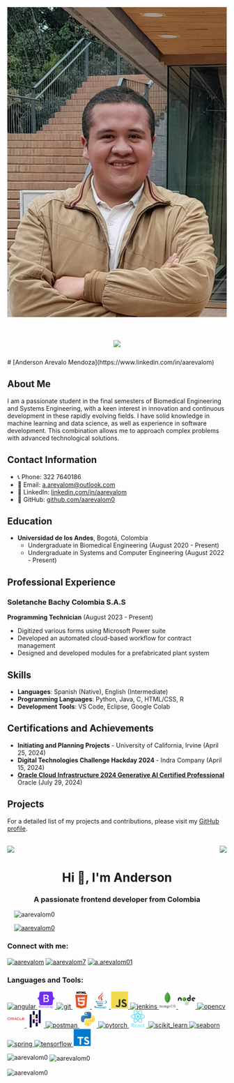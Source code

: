 <img src="https://github.com/aarevalom0/aarevalom0.github.io/blob/main/Profile.jpeg" alt="profile">

<h1 align="center">
    <img src="https://readme-typing-svg.herokuapp.com/?lines=Hi+there!+👋🏽;I'm+Anderson!+🦈;Nice+to+meet+you!+🙂&center=true&size=30&color=29d2a">
</h1>
# [Anderson Arevalo Mendoza](https://www.linkedin.com/in/aarevalom)

## About Me

I am a passionate student in the final semesters of Biomedical Engineering and Systems Engineering, with a keen interest in innovation and continuous development in these rapidly evolving fields. I have solid knowledge in machine learning and data science, as well as experience in software development. This combination allows me to approach complex problems with advanced technological solutions.

## Contact Information

- 📞 Phone: 322 7640186
- 📧 Email: a.arevalom@outlook.com
- 🔗 LinkedIn: [linkedin.com/in/aarevalom](https://linkedin.com/in/aarevalom)
- 🐙 GitHub: [github.com/aarevalom0](https://github.com/aarevalom0)

## Education

- **Universidad de los Andes**, Bogotá, Colombia
  - Undergraduate in Biomedical Engineering (August 2020 - Present)
  - Undergraduate in Systems and Computer Engineering (August 2022 - Present)

## Professional Experience

### Soletanche Bachy Colombia S.A.S
**Programming Technician** (August 2023 - Present)
- Digitized various forms using Microsoft Power suite
- Developed an automated cloud-based workflow for contract management
- Designed and developed modules for a prefabricated plant system

## Skills

- **Languages**: Spanish (Native), English (Intermediate)
- **Programming Languages**: Python, Java, C, HTML/CSS, R
- **Development Tools**: VS Code, Eclipse, Google Colab

## Certifications and Achievements

- **Initiating and Planning Projects** - University of California, Irvine (April 25, 2024)
- **Digital Technologies Challenge Hackday 2024** - Indra Company (April 15, 2024)
- [**Oracle Cloud Infrastructure 2024 Generative AI Certified Professional**](https://catalog-education.oracle.com/pls/certview/sharebadge?id=DE898215A524C59F039098F767733EFDC3BD8F190372EC8E71C17CF0D4E3B397) Oracle (July 29, 2024)

## Projects

For a detailed list of my projects and contributions, please visit my [GitHub profile](https://github.com/aarevalom0).

</br>
   <div>      
  <img height="200"  align="left" src="https://github-readme-stats-eight-theta.vercel.app/api?username=aarevalom0&show_icons=true&theme=gruvbox"/>
  <img height="200"  align="right" src="https://github-readme-stats.vercel.app/api/top-langs/?username=aarevalom0&theme=gruvbox&layout=compact"/>
</div>

</br>
<h1 align="center">Hi 👋, I'm Anderson</h1>
<h3 align="center">A passionate frontend developer from Colombia</h3>

<p align="left"> <img src="https://komarev.com/ghpvc/?username=aarevalom0&label=Profile%20views&color=0e75b6&style=flat" alt="aarevalom0" /> </p>

<p align="left"> <a href="https://github.com/ryo-ma/github-profile-trophy"><img src="https://github-profile-trophy.vercel.app/?username=aarevalom0" alt="aarevalom0" /></a> </p>

<h3 align="left">Connect with me:</h3>
<p align="left">
<a href="https://linkedin.com/in/aarevalom" target="blank"><img align="center" src="https://raw.githubusercontent.com/rahuldkjain/github-profile-readme-generator/master/src/images/icons/Social/linked-in-alt.svg" alt="aarevalom" height="30" width="40" /></a>
<a href="https://kaggle.com/aarevalom7" target="blank"><img align="center" src="https://raw.githubusercontent.com/rahuldkjain/github-profile-readme-generator/master/src/images/icons/Social/kaggle.svg" alt="aarevalom7" height="30" width="40" /></a>
<a href="https://instagram.com/a.arevalom01" target="blank"><img align="center" src="https://raw.githubusercontent.com/rahuldkjain/github-profile-readme-generator/master/src/images/icons/Social/instagram.svg" alt="a.arevalom01" height="30" width="40" /></a>
</p>

<h3 align="left">Languages and Tools:</h3>
<p align="left"> <a href="https://angular.io" target="_blank" rel="noreferrer"> <img src="https://angular.io/assets/images/logos/angular/angular.svg" alt="angular" width="40" height="40"/> </a> <a href="https://getbootstrap.com" target="_blank" rel="noreferrer"> <img src="https://raw.githubusercontent.com/devicons/devicon/master/icons/bootstrap/bootstrap-plain-wordmark.svg" alt="bootstrap" width="40" height="40"/> </a> <a href="https://git-scm.com/" target="_blank" rel="noreferrer"> <img src="https://www.vectorlogo.zone/logos/git-scm/git-scm-icon.svg" alt="git" width="40" height="40"/> </a> <a href="https://www.w3.org/html/" target="_blank" rel="noreferrer"> <img src="https://raw.githubusercontent.com/devicons/devicon/master/icons/html5/html5-original-wordmark.svg" alt="html5" width="40" height="40"/> </a> <a href="https://www.java.com" target="_blank" rel="noreferrer"> <img src="https://raw.githubusercontent.com/devicons/devicon/master/icons/java/java-original.svg" alt="java" width="40" height="40"/> </a> <a href="https://developer.mozilla.org/en-US/docs/Web/JavaScript" target="_blank" rel="noreferrer"> <img src="https://raw.githubusercontent.com/devicons/devicon/master/icons/javascript/javascript-original.svg" alt="javascript" width="40" height="40"/> </a> <a href="https://www.jenkins.io" target="_blank" rel="noreferrer"> <img src="https://www.vectorlogo.zone/logos/jenkins/jenkins-icon.svg" alt="jenkins" width="40" height="40"/> </a> <a href="https://www.mongodb.com/" target="_blank" rel="noreferrer"> <img src="https://raw.githubusercontent.com/devicons/devicon/master/icons/mongodb/mongodb-original-wordmark.svg" alt="mongodb" width="40" height="40"/> </a> <a href="https://nodejs.org" target="_blank" rel="noreferrer"> <img src="https://raw.githubusercontent.com/devicons/devicon/master/icons/nodejs/nodejs-original-wordmark.svg" alt="nodejs" width="40" height="40"/> </a> <a href="https://opencv.org/" target="_blank" rel="noreferrer"> <img src="https://www.vectorlogo.zone/logos/opencv/opencv-icon.svg" alt="opencv" width="40" height="40"/> </a> <a href="https://www.oracle.com/" target="_blank" rel="noreferrer"> <img src="https://raw.githubusercontent.com/devicons/devicon/master/icons/oracle/oracle-original.svg" alt="oracle" width="40" height="40"/> </a> <a href="https://pandas.pydata.org/" target="_blank" rel="noreferrer"> <img src="https://raw.githubusercontent.com/devicons/devicon/2ae2a900d2f041da66e950e4d48052658d850630/icons/pandas/pandas-original.svg" alt="pandas" width="40" height="40"/> </a> <a href="https://postman.com" target="_blank" rel="noreferrer"> <img src="https://www.vectorlogo.zone/logos/getpostman/getpostman-icon.svg" alt="postman" width="40" height="40"/> </a> <a href="https://www.python.org" target="_blank" rel="noreferrer"> <img src="https://raw.githubusercontent.com/devicons/devicon/master/icons/python/python-original.svg" alt="python" width="40" height="40"/> </a> <a href="https://pytorch.org/" target="_blank" rel="noreferrer"> <img src="https://www.vectorlogo.zone/logos/pytorch/pytorch-icon.svg" alt="pytorch" width="40" height="40"/> </a> <a href="https://reactjs.org/" target="_blank" rel="noreferrer"> <img src="https://raw.githubusercontent.com/devicons/devicon/master/icons/react/react-original-wordmark.svg" alt="react" width="40" height="40"/> </a> <a href="https://scikit-learn.org/" target="_blank" rel="noreferrer"> <img src="https://upload.wikimedia.org/wikipedia/commons/0/05/Scikit_learn_logo_small.svg" alt="scikit_learn" width="40" height="40"/> </a> <a href="https://seaborn.pydata.org/" target="_blank" rel="noreferrer"> <img src="https://seaborn.pydata.org/_images/logo-mark-lightbg.svg" alt="seaborn" width="40" height="40"/> </a> <a href="https://spring.io/" target="_blank" rel="noreferrer"> <img src="https://www.vectorlogo.zone/logos/springio/springio-icon.svg" alt="spring" width="40" height="40"/> </a> <a href="https://www.tensorflow.org" target="_blank" rel="noreferrer"> <img src="https://www.vectorlogo.zone/logos/tensorflow/tensorflow-icon.svg" alt="tensorflow" width="40" height="40"/> </a> <a href="https://www.typescriptlang.org/" target="_blank" rel="noreferrer"> <img src="https://raw.githubusercontent.com/devicons/devicon/master/icons/typescript/typescript-original.svg" alt="typescript" width="40" height="40"/> </a> </p>

<p><img align="left" src="https://github-readme-stats.vercel.app/api/top-langs?username=aarevalom0&show_icons=true&locale=en&layout=compact" alt="aarevalom0" /></p>

<p>&nbsp;<img align="center" src="https://github-readme-stats.vercel.app/api?username=aarevalom0&show_icons=true&locale=en" alt="aarevalom0" /></p>

<p><img align="center" src="https://github-readme-streak-stats.herokuapp.com/?user=aarevalom0&" alt="aarevalom0" /></p>
